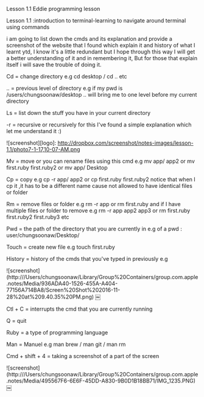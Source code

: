 Lesson 1.1 Eddie programming lesson

Lesson 1.1 :introduction to terminal-learning to navigate around terminal using commands

i am going to list down the cmds and its explanation and provide a screenshot of the website that I found which explain it and history of what I learnt ytd, I know it's a little redundant but I hope through this way I will get a better understanding of it and in remembering it, But for those that explain itself i will save the trouble of doing it.

Cd = change directory e.g cd desktop / cd .. etc

.. = previous level of directory e.g if my pwd is /users/chungsoonaw/desktop .. will bring me to one level before my current directory

Ls = list down the stuff you have in your current directory

-r = recursive or recursively for this I've found a simple explanation which let me understand it :)

![screenshot][logo]: http://dropbox.com/screenshot/notes-images/lesson-1.1/photo7-1-17,10-07-AM.png

Mv = move or you can rename files using this cmd e.g mv app/ app2 or mv first.ruby first.ruby2 or mv app/ Desktop

Cp = copy e.g cp -r app/ app2  or cp first.ruby first.ruby2
notice that when I cp it ,it has to be a different name cause not allowed to have identical files or folder

Rm = remove files or folder e.g rm -r app or rm first.ruby and if I have multiple files or folder to remove e.g rm -r app app2 app3 or rm first.ruby first.ruby2 first.ruby3 etc

Pwd = the path of the directory that you are currently in e.g of a pwd : user/chungsoonaw/Desktop/

Touch = create new file e.g touch first.ruby

History = history of the cmds that you've typed in previously e.g

![screenshot] (http:///Users/chungsoonaw/Library/Group%20Containers/group.com.apple.notes/Media/936ADA40-1526-455A-A404-77156A714BA8/Screen%20Shot%202016-11-28%20at%209.40.35%20PM.png)
￼

Ctl + C = interrupts the cmd that you are currently running

Q = quit

Ruby = a type of programming language

Man = Manuel e.g man brew / man git / man rm

Cmd + shift + 4 = taking a screenshot of a part of the screen

![screenshot] (http:///Users/chungsoonaw/Library/Group%20Containers/group.com.apple.notes/Media/495567F6-6E6F-45DD-A830-9B0D1B18BB71/IMG_1235.PNG)
￼
